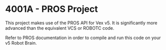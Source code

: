# 4001A - PROS Project

This project makes use of the PROS API for Vex v5. It is significantly more advanced than the equivalent VCS or ROBOTC code. 

Refer to PROS documentation in order to compile and run this code on your v5 Robot Brain. 

